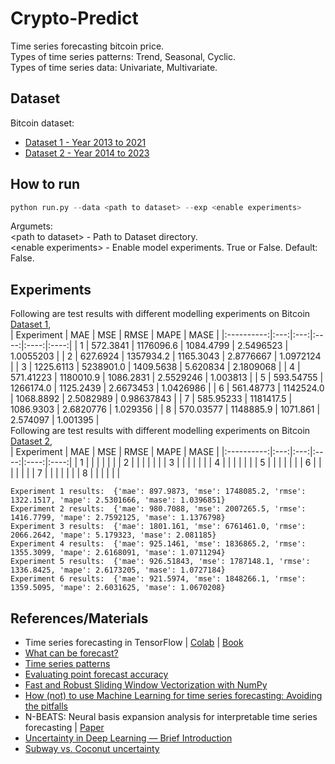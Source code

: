 # Crypto-Predict

Time series forecasting bitcoin price.<br/>
Types of time series patterns: Trend, Seasonal, Cyclic.<br/>
Types of time series data: Univariate, Multivariate.

## Dataset
Bitcoin dataset:<br/>
* [Dataset 1 - Year 2013 to 2021](https://github.com/Logeswaran123/Crypto-Predict/blob/main/dataset/BTC_USD_2013-10-01_2021-05-18-CoinDesk.csv)
* [Dataset 2 - Year 2014 to 2023](https://github.com/Logeswaran123/Crypto-Predict/blob/main/dataset/BTC-USD.csv)

## How to run
```python
python run.py --data <path to dataset> --exp <enable experiments>
```
Argumets:<br/>
<path to dataset\> - Path to Dataset directory.<br/>
<enable experiments\> - Enable model experiments. True or False. Default: False.

## Experiments
Following are test results with different modelling experiments on Bitcoin [Dataset 1](https://github.com/Logeswaran123/Crypto-Predict/blob/main/dataset/BTC_USD_2013-10-01_2021-05-18-CoinDesk.csv), <br/>
| Experiment | MAE | MSE | RMSE | MAPE | MASE |
|:----------:|:---:|:---:|:----:|:----:|:----:|
| 1 | 572.3841 | 1176096.6 | 1084.4799 | 2.5496523 | 1.0055203 |
| 2 | 627.6924 | 1357934.2 | 1165.3043 | 2.8776667 | 1.0972124 |
| 3 | 1225.6113 | 5238901.0 | 1409.5638 | 5.620834 | 2.1809068 |
| 4 | 571.41223 | 1180010.9 | 1086.2831 | 2.5529246 | 1.003813 |
| 5 | 593.54755 | 1266174.0 | 1125.2439 | 2.6673453 | 1.0426986 |
| 6 | 561.48773 | 1142524.0 | 1068.8892 | 2.5082989 | 0.98637843 |
| 7 | 585.95233 | 1181417.5 | 1086.9303 | 2.6820776 | 1.029356 |
| 8 | 570.03577 | 1148885.9 | 1071.861 | 2.574097 | 1.001395 |
<br/>
Following are test results with different modelling experiments on Bitcoin [Dataset 2](https://github.com/Logeswaran123/Crypto-Predict/blob/main/dataset/BTC-USD.csv), <br/>
| Experiment | MAE | MSE | RMSE | MAPE | MASE |
|:----------:|:---:|:---:|:----:|:----:|:----:|
| 1 |  |  |  |  |  |
| 2 |  |  |  |  |  |
| 3 |  |  |  |  |  |
| 4 |  |  |  |  |  |
| 5 |  |  |  |  |  |
| 6 |  |  |  |  |  |
| 7 |  |  |  |  |  |
| 8 |  |  |  |  |  |
```
Experiment 1 results:  {'mae': 897.9873, 'mse': 1748085.2, 'rmse': 1322.1517, 'mape': 2.5301666, 'mase': 1.0396851}
Experiment 2 results:  {'mae': 980.7088, 'mse': 2007265.5, 'rmse': 1416.7799, 'mape': 2.7592125, 'mase': 1.1376798}
Experiment 3 results:  {'mae': 1801.161, 'mse': 6761461.0, 'rmse': 2066.2642, 'mape': 5.179323, 'mase': 2.081185}
Experiment 4 results:  {'mae': 925.1461, 'mse': 1836865.2, 'rmse': 1355.3099, 'mape': 2.6168091, 'mase': 1.0711294}
Experiment 5 results:  {'mae': 926.51843, 'mse': 1787148.1, 'rmse': 1336.8425, 'mape': 2.6173205, 'mase': 1.0727184}
Experiment 6 results:  {'mae': 921.5974, 'mse': 1848266.1, 'rmse': 1359.5095, 'mape': 2.6031625, 'mase': 1.0670208}
```

## References/Materials
* Time series forecasting in TensorFlow | [Colab](https://colab.research.google.com/github/mrdbourke/tensorflow-deep-learning/blob/main/10_time_series_forecasting_in_tensorflow.ipynb#scrollTo=vlVtweEv7nAx) | [Book](https://dev.mrdbourke.com/tensorflow-deep-learning/10_time_series_forecasting_in_tensorflow/)
* [What can be forecast?](https://otexts.com/fpp3/what-can-be-forecast.html#what-can-be-forecast)
* [Time series patterns](https://otexts.com/fpp3/tspatterns.html)
* [Evaluating point forecast accuracy](https://otexts.com/fpp3/accuracy.html)
* [Fast and Robust Sliding Window Vectorization with NumPy](https://towardsdatascience.com/fast-and-robust-sliding-window-vectorization-with-numpy-3ad950ed62f5)
* [How (not) to use Machine Learning for time series forecasting: Avoiding the pitfalls](https://towardsdatascience.com/how-not-to-use-machine-learning-for-time-series-forecasting-avoiding-the-pitfalls-19f9d7adf424)
* N-BEATS: Neural basis expansion analysis for interpretable time series forecasting | [Paper](https://arxiv.org/pdf/1905.10437.pdf)
* [Uncertainty in Deep Learning — Brief Introduction](https://towardsdatascience.com/uncertainty-in-deep-learning-brief-introduction-1f9a5de3ae04)
* [Subway vs. Coconut uncertainty](https://www.noahbrier.com/archives/2016/01/subway-uncertainty-vs-coconut-uncertainty/)

